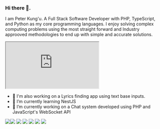 ### Hi there 👋.

I am Peter Kung'u. A Full Stack Software Developer with PHP, TypeScript, and Python as my core programming languages. 
I enjoy solving complex computing problems using the most straight forward and Industry approoved methodologies to end up with simple and accurate solutions.

<!--
**kamau-crypto/kamau-crypto** is a ✨ _special_ ✨ repository because its `README.md` (this file) appears on your GitHub profile.
Here are some ideas to get you started:-->

<iframe src="https://storyset.com/illustration/code-typing/rafiki/animate?share=76779"></iframe>


- 👀 I'm also working on a Lyrics finding app using text base inputs.
- 🌱 I’m currently learning NestJS
- 🔭 I’m currently working on a Chat system developed using PHP and JavaScript's WebSocket API
<!-- - 👯 I’m looking to collaborate on 
 - 🤔 I’m looking for help with ... -->
<!-- - 💬 Ask me about: --> 


  <img src="https://img.shields.io/badge/React-20232A?style=for-the-badge&logo=react&logoColor=61DAFB"/><img src ="https://img.shields.io/badge/MySQL-005C84?style=for-the-badge&logo=mysql&logoColor=white"/> <img src="https://img.shields.io/badge/PHP-777BB4?style=for-the-badge&logo=php&logoColor=white"/> <img src="https://img.shields.io/badge/GIT-E44C30?style=for-the-badge&logo=git&logoColor=white"/> <img src="https://img.shields.io/badge/TypeScript-007ACC?style=for-the-badge&logo=typescript&logoColor=white"/> <img src="https://img.shields.io/badge/Linux-FCC624?style=for-the-badge&logo=linux&logoColor=black"/> <img src="https://img.shields.io/badge/MongoDB-4EA94B?style=for-the-badge&logo=mongodb&logoColor=white"/>
  
<!--  As a hobby, I like to spend my time taking Nature Walks or Gaming. -->

